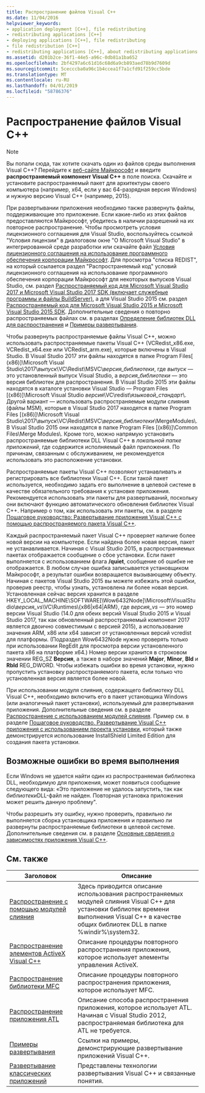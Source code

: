 ```yaml
---
title: Распространение файлов Visual C++
ms.date: 11/04/2016
helpviewer_keywords:
- application deployment [C++], file redistributing
- redistributing applications [C++]
- deploying applications [C++], file redistributing
- file redistribution [C++]
- redistributing applications [C++], about redistributing applications
ms.assetid: d201b2ce-36f1-44e5-a96c-0db81a1ba652
ms.openlocfilehash: 2bf4297a6c61d16c68d6a9cb893aed78b9d7609d
ms.sourcegitcommit: 5cecccba0a96c1b4ccea1f7a1cfd91f259cc5bde
ms.translationtype: MT
ms.contentlocale: ru-RU
ms.lasthandoff: 04/01/2019
ms.locfileid: "58786376"
---
```

# <a name="redistributing-visual-c-files"></a>Распространение файлов Visual C++

> [!NOTE]
> Вы попали сюда, так хотите скачать один из файлов среды выполнения Visual C++? Перейдите к [веб-сайте Майкрософт](http://www.microsoft.com/) и введите **распространяемый компонент Visual C++** в поле поиска. Скачайте и установите распространяемый пакет для архитектуры своего компьютера (например, x64, если у вас 64-разрядная версия Windows) и нужную версию Visual C++ (например, 2015).

При развертывании приложения необходимо также развернуть файлы, поддерживающие это приложение. Если какие-либо из этих файлов предоставляются Майкрософт, убедитесь в наличии разрешений на их повторное распространение. Чтобы просмотреть условия лицензионного соглашения для Visual Studio, воспользуйтесь ссылкой "Условия лицензии" в диалоговом окне "О Microsoft Visual Studio" в интегрированной среде разработки или скачайте файл [Условия лицензионного соглашения на использование программного обеспечения корпорации Майкрософт](https://visualstudio.microsoft.com/license-terms/mlt687465/). Для просмотра "списка REDIST", на который ссылается раздел "Распространяемый код" условий лицензионного соглашения на использование программного обеспечения корпорации Майкрософт для некоторых выпусков Visual Studio, см. раздел [Распространяемый код для Microsoft Visual Studio 2017 и Microsoft Visual Studio 2017 SDK (включает служебные программы и файлы BuildServer)](/visualstudio/productinfo/2017-redistribution-vs), а для Visual Studio 2015 см. раздел [Распространяемый код для Microsoft Visual Studio 2015 и Microsoft Visual Studio 2015 SDK](/visualstudio/productinfo/2015-redistribution-vs). Дополнительные сведения о повторно распространяемых файлах см. в разделах [Определение библиотек DLL для распространения](determining-which-dlls-to-redistribute.md) и [Примеры развертывания](deployment-examples.md).

Чтобы развернуть распространяемые файлы Visual C++, можно использовать распространяемые пакеты Visual C++ (VCRedist\_x86.exe, VCRedist\_x64.exe или VCRedist\_arm.exe), которые включены в Visual Studio. В Visual Studio 2017 эти файлы находятся в папке Program Files[ (x86)]\\Microsoft Visual Studio\\2017\\_выпуск_\\VC\\Redist\\MSVC\\_версия_библиотеки_, где _выпуск_ — это установленный выпуск Visual Studio, а _версия_библиотеки_ — это версия библиотек для распространения. В Visual Studio 2015 эти файлы находятся в каталоге установки Visual Studio — Program Files [(x86)]\Microsoft Visual Studio *версия*\VC\redist\\*языковой_стандарт*\\. Другой вариант — использовать распространяемые модули слияния (файлы MSM), которые в Visual Studio 2017 находятся в папке Program Files [(x86)]\\Microsoft Visual Studio\\2017\\_выпуск_\\VC\\Redist\\MSVC\\_версия_библиотеки_\\MergeModules\\. В Visual Studio 2015 они находятся в папке Program Files [(x86)]\Common Files\Merge Modules\\. Кроме того, можно напрямую установить распространяемые библиотеки DLL Visual C++ в *локальной папке приложений*, где содержится исполняемый файл приложения. По причинам, связанным с обслуживанием, не рекомендуется использовать это расположение установки.

Распространяемые пакеты Visual C++ позволяют устанавливать и регистрировать все библиотеки Visual C++. Если такой пакет используется, необходимо задать его выполнение в целевой системе в качестве обязательного требования к установке приложения. Рекомендуется использовать эти пакеты для развертываний, поскольку они включают функцию автоматического обновления библиотек Visual C++. Например о том, как использовать эти пакеты, см. в разделе [Пошаговое руководство: Развертывание приложения Visual C++ с помощью распространяемого пакета Visual C++](deploying-visual-cpp-application-by-using-the-vcpp-redistributable-package.md).

Каждый распространяемый пакет Visual C++ проверяет наличие более новой версии на компьютере. Если найдена более новая версия, пакет не устанавливается. Начиная с Visual Studio 2015, в распространяемых пакетах отображается сообщение о сбое установки. Если пакет выполняется с использованием флага **/quiet**, сообщение об ошибке не отображается. В любом случае ошибка записывается установщиком Майкрософт, а результат ошибки возвращается вызывающему объекту. Начиная с пакетов Visual Studio 2015 вы можете избежать этой ошибки, проверив реестр, чтобы узнать, установлена ли более новая версия. Установленная сейчас версия хранится в разделе HKEY_LOCAL_MACHINE\SOFTWARE[\Wow6432Node]\Microsoft\VisualStudio\\_версия_vs_\VC\Runtimes\\{x86|x64|ARM}, где _версия_vs_ — это номер версии Visual Studio (14.0 для обеих версий Visual Studio 2015 и Visual Studio 2017, так как обновленный распространяемый компонент 2017 является двоично совместимым с версией 2015), а использование значения ARM, x86 или x64 зависит от установленных версий vcredist для платформы. (Подраздел Wow6432Node нужно проверять только при использовании RegEdit для просмотра версии установленного пакета x86 на платформе x64.) Номер версии хранится в строковом значении REG_SZ **Версия**, а также в наборе значений **Major**, **Minor**, **Bld** и **Rbld** REG_DWORD. Чтобы избежать ошибки во время установки, нужно пропустить установку распространяемого пакета, если только что установленная версия является более новой.

При использовании модуля слияния, содержащего библиотеку DLL Visual C++, необходимо включить его в пакет установщика Windows (или аналогичный пакет установки), используемый для развертывания приложения. Дополнительные сведения см. в разделе [Распространение с использованием модулей слияния](redistributing-components-by-using-merge-modules.md). Пример см. в разделе [Пошаговое руководство. Развертывание Visual C++ приложения с использованием проекта установки](walkthrough-deploying-a-visual-cpp-application-by-using-a-setup-project.md), который также демонстрируется использование InstallShield Limited Edition для создания пакета установки.

## <a name="potential-run-time-errors"></a>Возможные ошибки во время выполнения

Если Windows не удается найти один из распространяемая библиотека DLL, необходимую для приложения, может появиться сообщение следующего вида: «Это приложение не удалось запустить, так как *библиотеки*DLL-файл не найден. Повторная установка приложения может решить данную проблему".

Чтобы разрешить эту ошибку, нужно проверить, правильно ли выполняется сборка установщика приложения и правильно ли развернуты распространяемые библиотеки в целевой системе. Дополнительные сведения см. в разделе [Основные сведения о зависимостях приложения Visual C++](understanding-the-dependencies-of-a-visual-cpp-application.md).

## <a name="related-topics"></a>См. также

|Заголовок|Описание|
|-----------|-----------------|
|[Распространение с помощью модулей слияния](redistributing-components-by-using-merge-modules.md)|Здесь приводится описание использования распространяемых модулей слияния Visual C++ для установки библиотек времени выполнения Visual C++ в качестве общих библиотек DLL в папке %windir%\system32\.|
|[Распространение элементов ActiveX Visual C++](redistributing-visual-cpp-activex-controls.md)|Описание процедуры повторного распространения приложения, которое использует элементы управления ActiveX.|
|[Распространение библиотеки MFC](redistributing-the-mfc-library.md)|Описание процедуры повторного распространения приложения, которое использует MFC.|
|[Распространение приложения ATL](redistributing-an-atl-application.md)|Описание способа распространения приложения, которое использует ATL. Начиная с Visual Studio 2012, распространяемая библиотека для ATL не требуется.|
|[Примеры развертывания](deployment-examples.md)|Ссылки на примеры, демонстрирующие развертывание приложений Visual C++.|
|[Развертывание классических приложений](deploying-native-desktop-applications-visual-cpp.md)|Представлены технологии развертывания Visual C++ и связанные понятия.|